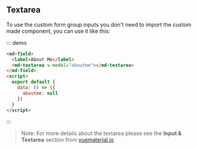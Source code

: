 ## Textarea

<script>
module.exports = {
  data: () => ({
    aboutme: null
  })
}
</script>

To use the custom form group inputs you don't need to import the custom made component, you can use it like this:

::: demo
```html
<md-field>
  <label>About Me</label>
  <md-textarea v-model="aboutme"></md-textarea>
</md-field>
<script>
  export default {
    data: () => ({
      aboutme: null
    })
  }
</script>
```
:::

> Note: For more details about the textarea please see the **Input & Textarea** section from [vuematerial.io](https://vuematerial.io/components/input)
